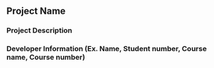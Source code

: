 ## Project Name


### Project Description


### Developer Information (Ex. Name, Student number, Course name, Course number)